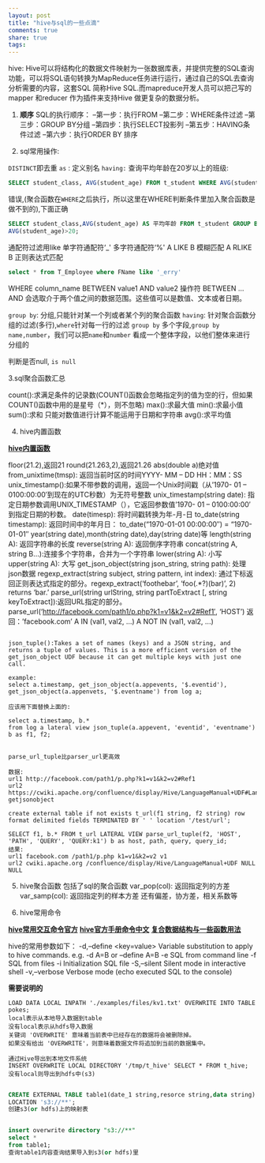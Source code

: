 ```yaml
---
layout: post
title: "hive与sql的一些点滴" 
comments: true
share: true
tags: 
---
```


hive:
Hive可以将结构化的数据文件映射为一张数据库表，并提供完整的SQL查询功能，可以将SQL语句转换为MapReduce任务进行运行，通过自己的SQL去查询分析需要的内容，这套SQL 简称Hive SQL.而mapreduce开发人员可以把己写的mapper 和reducer 作为插件来支持Hive 做更复杂的数据分析。

1. **顺序**
SQL的执行顺序：
–第一步：执行FROM
–第二步：WHERE条件过滤
–第三步：GROUP BY分组
–第四步：执行SELECT投影列
–第五步：HAVING条件过滤
–第六步：执行ORDER BY 排序

2. sql常用操作:

 `DISTINCT`即去重
 `as` : 定义别名
 `having:` 
查询平均年龄在20岁以上的班级:

```sql
SELECT student_class, AVG(student_age) FROM t_student WHERE AVG(student_age)>20 GROUP BY student_class;
```
错误,(聚合函数在`WHERE`之后执行，所以这里在WHERE判断条件里加入聚合函数是做不到的),下面正确

```sql
SELECT student_class,AVG(student_age) AS 平均年龄 FROM t_student GROUP BY (student_class) HAVING
AVG(student_age)>20;
```

通配符过滤用like 
单字符通配符‘_' 
多字符通配符‘%' 
A LIKE B     模糊匹配
A RLIKE B     正则表达式匹配

```sql
select * from T_Employee where FName like '_erry'
```

WHERE column_name BETWEEN value1 AND value2 
操作符 BETWEEN ... AND 会选取介于两个值之间的数据范围。这些值可以是数值、文本或者日期。

`group by`: 分组,只能针对某一个列或者某个列的聚合函数
`having`: 针对聚合函数分组的过滤(多行),`where`针对每一行的过滤
`group by` 多个字段,`group by name,number`，我们可以把`name`和`number` 看成一个整体字段，以他们整体来进行分组的

判断是否null, `is null`

3.sql聚合函数汇总

count():求满足条件的记录数(COUNT()函数会忽略指定列的值为空的行，但如果 COUNT()函数中用的是星号（*），则不忽略)
max():求最大值
min():求最小值
sum():求和  只能对数值进行计算不能运用于日期和字符串
avg():求平均值

4. hive内置函数

[**hive内置函数**](https://cwiki.apache.org/confluence/display/Hive/LanguageManual+UDF)

floor(21.2),返回21
round(21.263,2),返回21.26
abs(double a)绝对值
from_unixtime(tmsp): 返回当前时区的时间YYYY- MM – DD HH：MM：SS
unix_timestamp():如果不带参数的调用，返回一个Unix时间戳（从’1970- 01 – 0100:00:00′到现在的UTC秒数）为无符号整数
unix\_timestamp(string date): 指定日期参数调用UNIX_TIMESTAMP（），它返回参数值’1970- 01 – 0100:00:00′到指定日期的秒数。
date(timesp): 将时间戳转换为年-月-日
to\_date(string timestamp): 返回时间中的年月日： to_date(“1970-01-01 00:00:00″) = “1970-01-01″
year(string date),month(string date),day(string date)等
length(string A): 返回字符串的长度
reverse(string A): 返回倒序字符串
concat(string A, string B…):连接多个字符串，合并为一个字符串
lower(string A): 小写
upper(string A): 大写
get\_json\_object(string json_string, string path): 处理json数据
regexp\_extract(string subject, string pattern, int index): 通过下标返回正则表达式指定的部分。regexp_extract(‘foothebar’, ‘foo(.*?)(bar)’, 2) returns ‘bar.’
parse\_url(string urlString, string partToExtract [, string keyToExtract]):返回URL指定的部分。parse\_url(‘http://facebook.com/path1/p.php?k1=v1&k2=v2#Ref1′, ‘HOST’) 返回：’facebook.com’
A IN (val1, val2, ...)
A NOT IN (val1, val2, ...)

```

json_tuple():Takes a set of names (keys) and a JSON string, and returns a tuple of values. This is a more efficient version of the get_json_object UDF because it can get multiple keys with just one call.

example:
select a.timestamp, get_json_object(a.appevents, '$.eventid'), get_json_object(a.appenvets, '$.eventname') from log a;

应该用下面替换上面的:

select a.timestamp, b.*
from log a lateral view json_tuple(a.appevent, 'eventid', 'eventname') b as f1, f2;

```

```

parse_url_tuple比parser_url更高效

数据:
url1 http://facebook.com/path1/p.php?k1=v1&k2=v2#Ref1
url2 https://cwiki.apache.org/confluence/display/Hive/LanguageManual+UDF#LanguageManualUDF-getjsonobject

create external table if not exists t_url(f1 string, f2 string) row format delimited fields TERMINATED BY ' ' location '/test/url';

SELECT f1, b.* FROM t_url LATERAL VIEW parse_url_tuple(f2, 'HOST', 'PATH', 'QUERY', 'QUERY:k1') b as host, path, query, query_id;
结果:
url1 facebook.com /path1/p.php k1=v1&k2=v2 v1
url2 cwiki.apache.org /confluence/display/Hive/LanguageManual+UDF NULL NULL
```


5. hive聚合函数
包括了sql的聚合函数
var_pop(col): 返回指定列的方差
var_samp(col): 返回指定列的样本方差
还有偏差，协方差，相关系数等

6. hive常用命令

[**hive常用交互命令官方**](https://cwiki.apache.org/confluence/display/Hive/GettingStarted)
[**hive官方手册命令中文**](http://slaytanic.blog.51cto.com/2057708/939950)
[**复合数据结构与一些函数用法**](http://my.oschina.net/leejun2005/blog/120463#OSC_h3_9)


hive的常用参数如下：
-d,–define <key=value> Variable substitution to apply to hive commands. e.g. -d A=B or –define A=B
-e SQL from command line
-f SQL from files
-i Initialization SQL file
-S,–silent Silent mode in interactive shell
-v,–verbose Verbose mode (echo executed SQL to the console)

**需要说明的**

```
LOAD DATA LOCAL INPATH './examples/files/kv1.txt' OVERWRITE INTO TABLE pokes;
local表示从本地导入数据到table
没有local表示从hdfs导入数据
关键词 'OVERWRITE' 意味着当前表中已经存在的数据将会被删除掉。
如果没有给出 'OVERWRITE'，则意味着数据文件将追加到当前的数据集中。
```

```
通过Hive导出到本地文件系统
INSERT OVERWRITE LOCAL DIRECTORY '/tmp/t_hive' SELECT * FROM t_hive;
没有local则导出到hdfs中(s3)
```

```sql

CREATE EXTERNAL TABLE table1(date_1 string,resorce string,data string) ROW FORMAT DELIMITED FIELDS TERMINATED BY '\t' stored as textfile
LOCATION 's3://**';
创建s3(or hdfs)上的映射表
```

```sql

insert overwrite directory "s3://**"
select *
from table1;
查询table1内容查询结果导入到s3(or hdfs)里
```








  
